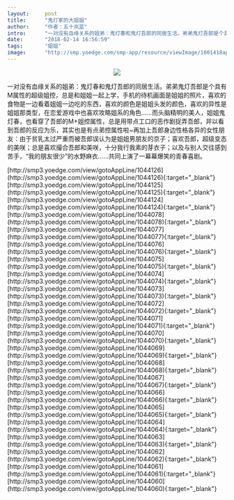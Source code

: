 ```yaml
---
layout:     post
title:      "鬼灯家的大姐姐"
author:     "作者：五十岚蓝"
intro:      "一对没有血缘关系的姐弟：鬼灯春和鬼灯吾郎的同居生活。弟弟鬼灯吾郎是个具有M属性的超级姐控，总是和姐姐一起上学，手机的待机画面是姐姐的照片，喜欢的食物是一边看着姐姐一边吃的东西，喜欢的颜色是姐姐头发的颜色，喜欢的异性是姐姐那类型，在恋爱游戏中也喜欢攻略姐系的角色……而头脑精明的美人，姐姐鬼灯春，也看穿了吾郎的M+姐控属性，总是用带点工口的恶作剧捉弄吾郎，并以看到吾郎的反应为乐，其实也是有点弟控属性啦~再加上吾郎身边性格各异的女性朋友：由于贫乳太过严重而被吾郎误认为是姐姐男朋友的京子；喜欢吾郎，超级变态的美咲；总是喜欢撮合吾郎和美咲，十分我行我素的芽衣子；以及与别人交往感到苦手，“我的朋友很少”的水野麻衣……共同上演了一幕幕爆笑的青春喜剧。"
date:       "2018-02-14 16:56:59"
tags:       "姐姐"
image:      "http://smp.yoedge.com/smp-app/resource/viewImage/1001418appline.png"
---
```

<div style="text-align: center">
<p><img src="http://smp.yoedge.com/smp-app/resource/viewImage/1001418appline.png"/></p>
</div>
<p class="post-meta">
<span>一对没有血缘关系的姐弟：鬼灯春和鬼灯吾郎的同居生活。弟弟鬼灯吾郎是个具有M属性的超级姐控，总是和姐姐一起上学，手机的待机画面是姐姐的照片，喜欢的食物是一边看着姐姐一边吃的东西，喜欢的颜色是姐姐头发的颜色，喜欢的异性是姐姐那类型，在恋爱游戏中也喜欢攻略姐系的角色……而头脑精明的美人，姐姐鬼灯春，也看穿了吾郎的M+姐控属性，总是用带点工口的恶作剧捉弄吾郎，并以看到吾郎的反应为乐，其实也是有点弟控属性啦~再加上吾郎身边性格各异的女性朋友：由于贫乳太过严重而被吾郎误认为是姐姐男朋友的京子；喜欢吾郎，超级变态的美咲；总是喜欢撮合吾郎和美咲，十分我行我素的芽衣子；以及与别人交往感到苦手，“我的朋友很少”的水野麻衣……共同上演了一幕幕爆笑的青春喜剧。</span>
</p>
[http://smp3.yoedge.com/view/gotoAppLine/1044126](http://smp3.yoedge.com/view/gotoAppLine/1044126){:target="_blank"}
[http://smp3.yoedge.com/view/gotoAppLine/1044125](http://smp3.yoedge.com/view/gotoAppLine/1044125){:target="_blank"}
[http://smp3.yoedge.com/view/gotoAppLine/1044124](http://smp3.yoedge.com/view/gotoAppLine/1044124){:target="_blank"}
[http://smp3.yoedge.com/view/gotoAppLine/1044078](http://smp3.yoedge.com/view/gotoAppLine/1044078){:target="_blank"}
[http://smp3.yoedge.com/view/gotoAppLine/1044077](http://smp3.yoedge.com/view/gotoAppLine/1044077){:target="_blank"}
[http://smp3.yoedge.com/view/gotoAppLine/1044076](http://smp3.yoedge.com/view/gotoAppLine/1044076){:target="_blank"}
[http://smp3.yoedge.com/view/gotoAppLine/1044075](http://smp3.yoedge.com/view/gotoAppLine/1044075){:target="_blank"}
[http://smp3.yoedge.com/view/gotoAppLine/1044074](http://smp3.yoedge.com/view/gotoAppLine/1044074){:target="_blank"}
[http://smp3.yoedge.com/view/gotoAppLine/1044073](http://smp3.yoedge.com/view/gotoAppLine/1044073){:target="_blank"}
[http://smp3.yoedge.com/view/gotoAppLine/1044072](http://smp3.yoedge.com/view/gotoAppLine/1044072){:target="_blank"}
[http://smp3.yoedge.com/view/gotoAppLine/1044071](http://smp3.yoedge.com/view/gotoAppLine/1044071){:target="_blank"}
[http://smp3.yoedge.com/view/gotoAppLine/1044070](http://smp3.yoedge.com/view/gotoAppLine/1044070){:target="_blank"}
[http://smp3.yoedge.com/view/gotoAppLine/1044069](http://smp3.yoedge.com/view/gotoAppLine/1044069){:target="_blank"}
[http://smp3.yoedge.com/view/gotoAppLine/1044068](http://smp3.yoedge.com/view/gotoAppLine/1044068){:target="_blank"}
[http://smp3.yoedge.com/view/gotoAppLine/1044067](http://smp3.yoedge.com/view/gotoAppLine/1044067){:target="_blank"}
[http://smp3.yoedge.com/view/gotoAppLine/1044066](http://smp3.yoedge.com/view/gotoAppLine/1044066){:target="_blank"}
[http://smp3.yoedge.com/view/gotoAppLine/1044065](http://smp3.yoedge.com/view/gotoAppLine/1044065){:target="_blank"}
[http://smp3.yoedge.com/view/gotoAppLine/1044064](http://smp3.yoedge.com/view/gotoAppLine/1044064){:target="_blank"}
[http://smp3.yoedge.com/view/gotoAppLine/1044063](http://smp3.yoedge.com/view/gotoAppLine/1044063){:target="_blank"}
[http://smp3.yoedge.com/view/gotoAppLine/1044062](http://smp3.yoedge.com/view/gotoAppLine/1044062){:target="_blank"}
[http://smp3.yoedge.com/view/gotoAppLine/1044061](http://smp3.yoedge.com/view/gotoAppLine/1044061){:target="_blank"}
[http://smp3.yoedge.com/view/gotoAppLine/1044060](http://smp3.yoedge.com/view/gotoAppLine/1044060){:target="_blank"}


